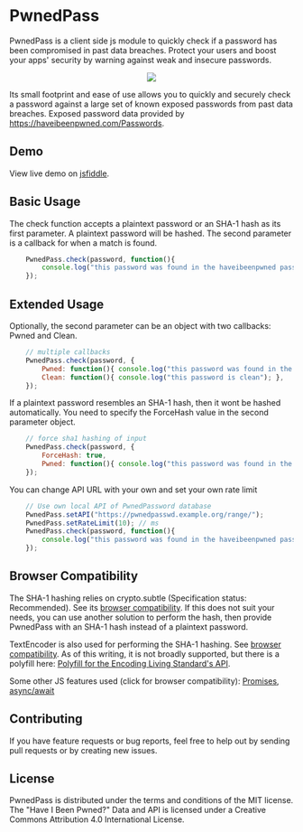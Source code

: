 # PwnedPass
PwnedPass is a client side js module to quickly check if a password has been compromised in past data breaches. Protect your users and boost your apps' security by warning against weak and insecure passwords.

<p align="center"> <img src="https://github.com/jpxor/pwnedpass/blob/master/images/sample.png"> </p>

Its small footprint and ease of use allows you to quickly and securely check a password against a large set of known exposed passwords from past data breaches. Exposed password data provided by https://haveibeenpwned.com/Passwords. 

## Demo
View live demo on [jsfiddle](https://jsfiddle.net/jpxor/edpg1dxc/10/).

## Basic Usage
The check function accepts a plaintext password or an SHA-1 hash as its first parameter. A plaintext password will be hashed.
The second parameter is a callback for when a match is found. 
```javascript
    PwnedPass.check(password, function(){
        console.log("this password was found in the haveibeenpwned password data");
    });
```
## Extended Usage
Optionally, the second parameter can be an object with two callbacks: Pwned and Clean. 
```javascript
    // multiple callbacks
    PwnedPass.check(password, {
        Pwned: function(){ console.log("this password was found in the haveibeenpwned password data"); },
        Clean: function(){ console.log("this password is clean"); },
    });
```
If a plaintext password resembles an SHA-1 hash, then it wont be hashed automatically. You need to specify the ForceHash value in the second parameter object. 
```javascript
    // force sha1 hashing of input
    PwnedPass.check(password, {
        ForceHash: true,
        Pwned: function(){ console.log("this password was found in the haveibeenpwned password data"); },
    });
```

You can change API URL with your own and set your own rate limit
```javascript
    // Use own local API of PwnedPassword database 
    PwnedPass.setAPI("https://pwnedpasswd.example.org/range/");
    PwnedPass.setRateLimit(10); // ms
    PwnedPass.check(password, function(){
        console.log("this password was found in the haveibeenpwned password data");
    });
```

## Browser Compatibility
The SHA-1 hashing relies on crypto.subtle (Specification status: Recommended). See its [browser compatibility](https://developer.mozilla.org/en-US/docs/Web/API/Crypto/subtle#Browser_compatibility). If this does not suit your needs, you can 
use another solution to perform the hash, then provide PwnedPass with an SHA-1 hash instead of a plaintext password.

TextEncoder is also used for performing the SHA-1 hashing. See [browser compatibility](https://developer.mozilla.org/en-US/docs/Web/API/TextEncoder/TextEncoder#Browser_compatibility). As of this writing, it is not broadly supported, but there is a polyfill here: [Polyfill for the Encoding Living Standard's API](https://github.com/inexorabletash/text-encoding).

Some other JS features used (click for browser compatibility): [Promises](https://developer.mozilla.org/en-US/docs/Web/JavaScript/Reference/Global_Objects/Promise#Browser_compatibility),   [async/await](https://developer.mozilla.org/en-US/docs/Web/JavaScript/Reference/Operators/async_function#Browser_compatibility)

## Contributing
If you have feature requests or bug reports, feel free to help out by sending pull requests or by creating new issues.

## License
PwnedPass is distributed under the terms and conditions of the MIT license. 
The "Have I Been Pwned?" Data and API is licensed under a Creative Commons Attribution 4.0 International License.
